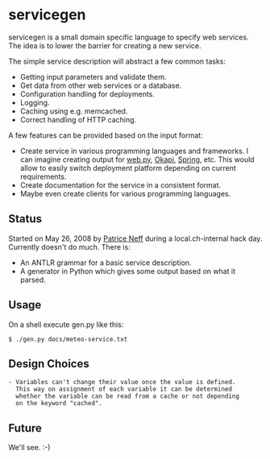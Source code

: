 servicegen
==========

servicegen is a small domain specific language to specify web services.
The idea is to lower the barrier for creating a new service.

The simple service description will abstract a few common tasks:

  - Getting input parameters and validate them.
  - Get data from other web services or a database.
  - Configuration handling for deployments.
  - Logging.
  - Caching using e.g. memcached.
  - Correct handling of HTTP caching.

A few features can be provided based on the input format:

   - Create service in various programming languages and frameworks. I can
     imagine creating output for [web.py][], [Okapi][], [Spring][], etc.
     This would allow to easily switch deployment platform depending on
     current requirements.
   - Create documentation for the service in a consistent format.
   - Maybe even create clients for various programming languages.


Status
------
Started on May 26, 2008 by [Patrice Neff][] during a local.ch-internal
hack day. Currently doesn't do much. There is:

  - An ANTLR grammar for a basic service description.
  - A generator in Python which gives some output based on what it parsed.


Usage
-----
On a shell execute gen.py like this:

    $ ./gen.py docs/meteo-service.txt


Design Choices
--------------

    - Variables can't change their value once the value is defined.
      This way on assignment of each variable it can be determined
      whether the variable can be read from a cache or not depending
      on the keyword "cached".

Future
------
We'll see. :-)


[web.py]: http://webpy.org/
[Okapi]: http://okapi.liip.ch/
[Spring]: http://www.springframework.org/
[Patrice Neff]: http://weblog.patrice.ch/
